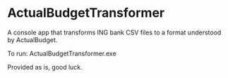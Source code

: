 # ActualBudgetTransformer
A console app that transforms ING bank CSV files to a format understood by ActualBudget.

To run: ActualBudgetTransformer.exe <inputFile> <outputFile>

Provided as is, good luck.
